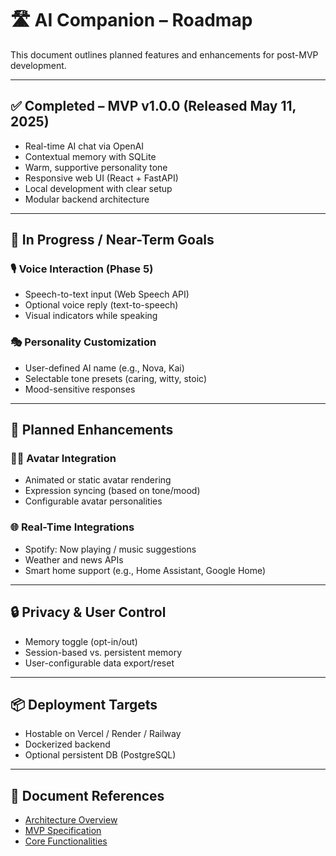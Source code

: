 # 🛣️ AI Companion – Roadmap

This document outlines planned features and enhancements for post-MVP development.

---

## ✅ Completed – MVP v1.0.0 (Released May 11, 2025)

- Real-time AI chat via OpenAI
- Contextual memory with SQLite
- Warm, supportive personality tone
- Responsive web UI (React + FastAPI)
- Local development with clear setup
- Modular backend architecture

---

## 🚧 In Progress / Near-Term Goals

### 🎙️ Voice Interaction (Phase 5)
- Speech-to-text input (Web Speech API)
- Optional voice reply (text-to-speech)
- Visual indicators while speaking

### 🎭 Personality Customization
- User-defined AI name (e.g., Nova, Kai)
- Selectable tone presets (caring, witty, stoic)
- Mood-sensitive responses

---

## 🔮 Planned Enhancements

### 🧑‍🎨 Avatar Integration
- Animated or static avatar rendering
- Expression syncing (based on tone/mood)
- Configurable avatar personalities

### 🌐 Real-Time Integrations
- Spotify: Now playing / music suggestions
- Weather and news APIs
- Smart home support (e.g., Home Assistant, Google Home)

---

## 🔒 Privacy & User Control

- Memory toggle (opt-in/out)
- Session-based vs. persistent memory
- User-configurable data export/reset

---

## 📦 Deployment Targets

- Hostable on Vercel / Render / Railway
- Dockerized backend
- Optional persistent DB (PostgreSQL)

---

## 📁 Document References

- [Architecture Overview](docs/architecture.md)
- [MVP Specification](docs/mvp_specification.md)
- [Core Functionalities](docs/core_functionalities.md)
